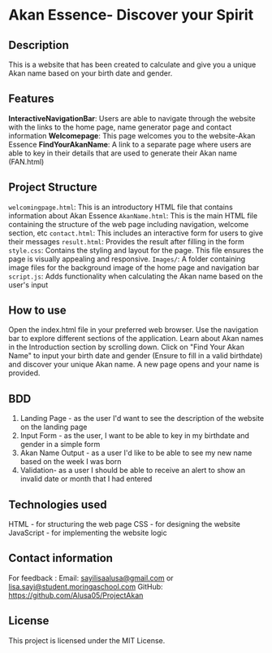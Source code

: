# Akan Essence- Discover your Spirit


## Description
This is a website that has been created to calculate and give you a unique Akan name based on your birth date and gender. 


## Features
**InteractiveNavigationBar**: Users are able to navigate through the website with the links to the home page, name generator page and contact information
**Welcomepage**: This page welcomes you to the website-Akan Essence
**FindYourAkanName**: A link to a separate page where users are able to key in their details that are used to generate their Akan name (FAN.html)

## Project Structure
`welcomingpage.html`: This is an introductory HTML file that contains information about Akan Essence
`AkanName.html`: This is the main HTML file containing the structure of the web page including navigation, welcome section, etc
`contact.html`: This includes an interactive form for users to give their messages
`result.html`: Provides the result after filling in the form
`style.css`: Contains the styling and layout for the page. This file ensures the page is visually appealing and responsive.
`Images/`: A folder containing image files for the background image of the home page and navigation bar
`script.js`: Adds functionality when calculating the Akan name based on the user's input

## How to use
Open the index.html file in your preferred web browser.
Use the navigation bar to explore different sections of the application.
Learn about Akan names in the Introduction section by scrolling down.
Click on "Find Your Akan Name" to input your birth date and gender (Ensure to fill in a valid birthdate) and discover your unique Akan name.
A new page opens and your name is provided.

## BDD
1. Landing Page - as the user I'd want to see the description of the website on the landing page
2. Input Form - as the user, I want to be able to key in my birthdate and gender in a simple form
3. Akan Name Output - as a user I'd like to be able to see my new name based on the week I was born
4. Validation- as a user I should be able to receive an alert to show an invalid date or month that I had entered

## Technologies used
HTML - for structuring the web page 
CSS - for designing the website 
JavaScript - for implementing the website logic 

## Contact information
For feedback :
Email: sayilisaalusa@gmail.com or lisa.sayi@student.moringaschool.com
GitHub: https://github.com/Alusa05/ProjectAkan
## License
This project is licensed under the MIT License.
